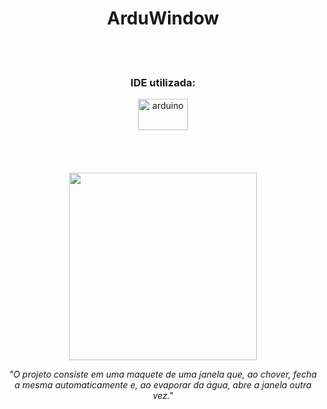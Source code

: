<div align="center">
  <h1> ArduWindow </h1>
  <br>
  <br>
  <h3> IDE utilizada: </h2>
  <img height="50px" width="80px" alt="arduino" src="https://user-images.githubusercontent.com/102625628/194710809-2985b636-235c-4776-96ff-86eacdc7fbd4.png"/>
  <br>
  <br>
  <br>
  <br>
  <br>
  <img height="300px" src="https://user-images.githubusercontent.com/102625628/201115291-1fe5e2a6-3b5f-4fc0-adb6-3da520abcb10.jpeg"/>
  <p><i>"O projeto consiste em uma maquete de uma janela que, ao chover, fecha<br> a mesma automaticamente e, ao evaporar da água, abre a janela outra vez."</i></p>
</div>
